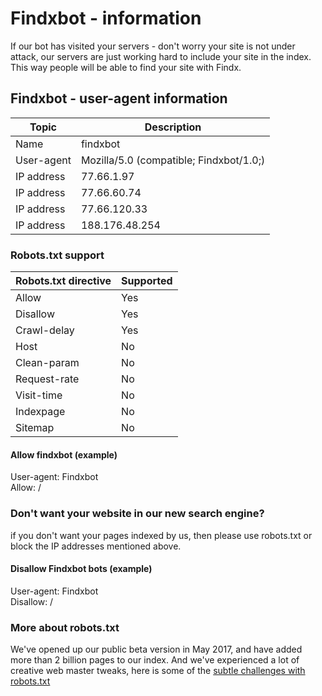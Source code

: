 # Findxbot - information
If our bot has visited your servers - don't worry your site is not under attack, our servers are just working hard to include your site in the index. This way people will be able to find your site with Findx.

## Findxbot - user-agent information 

| Topic | Description |  
| ---- | ---- |  
| Name | findxbot |    
| User-agent | Mozilla/5.0 (compatible; Findxbot/1.0;) | 
| IP address | 77.66.1.97 |
| IP address | 77.66.60.74 |
| IP address | 77.66.120.33 |
| IP address | 188.176.48.254 |
  
### Robots.txt support
| Robots.txt directive | Supported |  
| ---- | ---- |  
| Allow | Yes |  
| Disallow | Yes |  
| Crawl-delay | Yes |  
| Host | No |  
| Clean-param | No |  
| Request-rate | No |  
| Visit-time | No |  
| Indexpage | No |  
| Sitemap | No |

#### Allow findxbot (example)  
User-agent: Findxbot  
Allow: /  


### Don't want your website in our new search engine?  
if you don't want your pages indexed by us, then please use robots.txt or block the IP addresses mentioned above.

#### Disallow Findxbot bots (example)   
User-agent: Findxbot  
Disallow: /

### More about robots.txt
We've opened up our public beta version in May 2017, and have added more than 2 billion pages to our index. And we've experienced a lot of creative web master tweaks, here is some of the [subtle challenges with robots.txt](https://www.privacore.com/2016/08/30/robots-txt-subtle-challenges/)
